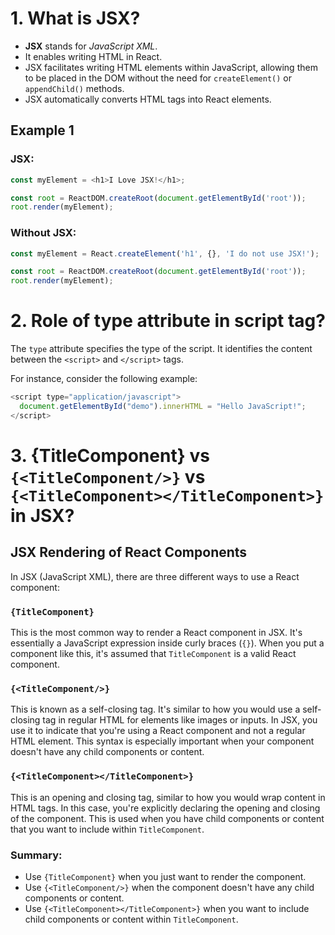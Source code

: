 # 1. What is JSX?

- **JSX** stands for *JavaScript XML*.
- It enables writing HTML in React.
- JSX facilitates writing HTML elements within JavaScript, allowing them to be placed in the DOM without the need for `createElement()` or `appendChild()` methods.
- JSX automatically converts HTML tags into React elements.

## Example 1

### JSX:
```javascript
const myElement = <h1>I Love JSX!</h1>;

const root = ReactDOM.createRoot(document.getElementById('root'));
root.render(myElement);
```

### Without JSX:
```javascript
const myElement = React.createElement('h1', {}, 'I do not use JSX!');

const root = ReactDOM.createRoot(document.getElementById('root'));
root.render(myElement);

```

# 2. Role of type attribute in script tag?

The `type` attribute specifies the type of the script. It identifies the content between the `<script>` and `</script>` tags.

For instance, consider the following example:

```javascript
<script type="application/javascript">
  document.getElementById("demo").innerHTML = "Hello JavaScript!";
</script>
```


# 3. {TitleComponent} vs `{<TitleComponent/>}` vs `{<TitleComponent></TitleComponent>}` in JSX?
## JSX Rendering of React Components

In JSX (JavaScript XML), there are three different ways to use a React component:

### `{TitleComponent}`

This is the most common way to render a React component in JSX. It's essentially a JavaScript expression inside curly braces (`{}`). When you put a component like this, it's assumed that `TitleComponent` is a valid React component.

### `{<TitleComponent/>}`

This is known as a self-closing tag. It's similar to how you would use a self-closing tag in regular HTML for elements like images or inputs. In JSX, you use it to indicate that you're using a React component and not a regular HTML element. This syntax is especially important when your component doesn't have any child components or content.

### `{<TitleComponent></TitleComponent>}`

This is an opening and closing tag, similar to how you would wrap content in HTML tags. In this case, you're explicitly declaring the opening and closing of the component. This is used when you have child components or content that you want to include within `TitleComponent`.

### Summary:

- Use `{TitleComponent}` when you just want to render the component.
- Use `{<TitleComponent/>}` when the component doesn't have any child components or content.
- Use `{<TitleComponent></TitleComponent>}` when you want to include child components or content within `TitleComponent`.
